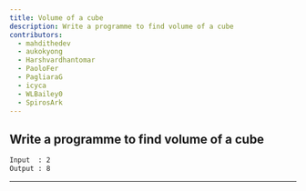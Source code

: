 ```yaml
---
title: Volume of a cube
description: Write a programme to find volume of a cube
contributors:
  - mahdithedev
  - aukokyong
  - Harshvardhantomar
  - PaoloFer
  - PagliaraG
  - icyca
  - WLBailey0
  - SpirosArk
---
```


## Write a programme to find volume of a cube

```txt
Input  : 2
Output : 8
```

---
